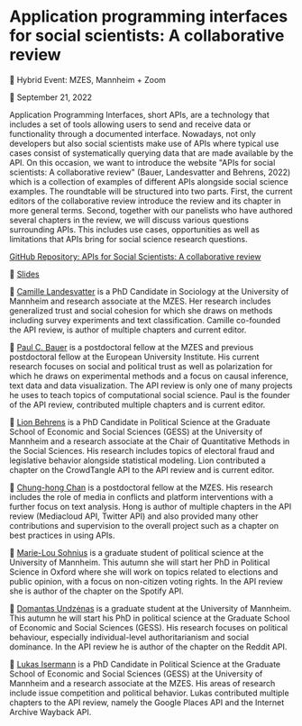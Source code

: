 # Application programming interfaces for social scientists: A collaborative review

📍 Hybrid Event: MZES, Mannheim + Zoom

📆 September 21, 2022

Application Programming Interfaces, short APIs, are a technology that includes a set of tools allowing users to send and receive data or functionality through a documented interface. Nowadays, not only developers but also social scientists make use of APIs where typical use cases consist of systematically querying data that are made available by the API. On this occasion, we want to introduce the website "APIs for social scientists: A collaborative review" (Bauer, Landesvatter and Behrens, 2022) which is a collection of examples of different APIs alongside social science examples. The roundtable will be structured into two parts. First, the current editors of the collaborative review introduce the review and its chapter in more general terms. Second, together with our panelists who have authored several chapters in the review, we will discuss various questions surrounding APIs. This includes use cases, opportunities as well as limitations that APIs bring for social science research questions.

[GitHub Repository: APIs for Social Scientists: A collaborative review](https://github.com/paulcbauer/apis_for_social_scientists_a_review)

📝 [Slides](https://github.com/SocialScienceDataLab/apis-social-scientists/blob/main/api_social_scientists.pdf)

👤 [Camille Landesvatter](https://twitter.com/c_landesvatter) is a PhD Candidate in Sociology at the University of Mannheim and research associate at the MZES. Her research includes generalized trust and social cohesion for which she draws on methods including survey experiments and text classification. Camille co-founded the API review, is author of multiple chapters and current editor.

👤 [Paul C. Bauer](https://twitter.com/p_c_bauer) is a postdoctoral fellow at the MZES and previous postdoctoral fellow at the European University Institute. His current research focuses on social and political trust as well as polarization for which he draws on experimental methods and a focus on causal inference, text data and data visualization. The API review is only one of many projects he uses to teach topics of computational social science. Paul is the founder of the API review, contributed multiple chapters and is current editor.

👤 [Lion Behrens](https://twitter.com/LionBehrens) is a PhD Candidate in Political Science at the Graduate School of Economic and Social Sciences (GESS) at the University of Mannheim and a research associate at the Chair of Quantitative Methods in the Social Sciences. His research includes topics of electoral fraud and legislative behavior alongside statistical modeling. Lion contributed a chapter on the CrowdTangle API to the API review and is current editor.

👤 [Chung-hong Chan](https://twitter.com/chainsawriot) is a postdoctoral fellow at the MZES. His research includes the role of media in conflicts and platform interventions with a further focus on text analysis. Hong is author of multiple chapters in the API review (Mediacloud API, Twitter API) and also provided many other contributions and supervision to the overall project such as a chapter on best practices in using APIs.

👤 [Marie-Lou Sohnius](https://twitter.com/Marie_Sohnius) is a graduate student of political science at the University of Mannheim. This autumn she will start her PhD in Political Science in Oxford where she will work on topics related to elections and public opinion, with a focus on non-citizen voting rights. In the API review she is author of the chapter on the Spotify API.

👤 [Domantas Undzėnas](https://twitter.com/und_dom) is a graduate student at the University of Mannheim. This autumn he will start his PhD in political science at the Graduate School of Economic and Social Sciences (GESS). His research focuses on political behaviour, especially individual-level authoritarianism and social dominance. In the API review he is author of the chapter on the Reddit API.

👤 [Lukas Isermann](https://twitter.com/LukasIser) is a PhD Candidate in Political Science at the Graduate School of Economic and Social Sciences (GESS) at the University of Mannheim and a research associate at the MZES. His areas of research include issue competition and political behavior. Lukas contributed multiple chapters to the API review, namely the Google Places API and the Internet Archive Wayback API.
